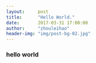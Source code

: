```yaml
---
layout:     post
title:      "Hello World."
date:       2017-03-31 17:00:00
author:     "zhouleihao"
header-img: "img/post-bg-02.jpg"
---
```


### hello world